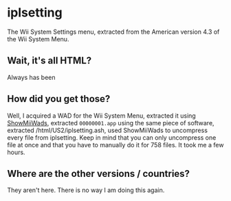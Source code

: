 # iplsetting
The Wii System Settings menu, extracted from the American version 4.3 of the Wii System Menu.

## Wait, it's all HTML?
Always has been

## How did you get those?
Well, I acquired a WAD for the Wii System Menu, extracted it using [ShowMiiWads](https://wiibrew.org/wiki/ShowMiiWads), extracted `00000001.app` using the same piece of software, extracted /html/US2/iplsetting.ash, used ShowMiiWads to uncompress every file from iplsetting. Keep in mind that you can only uncompress one file at once and that you have to manually do it for 758 files. It took me a few hours.

## Where are the other versions / countries?
They aren't here. There is no way I am doing this again.